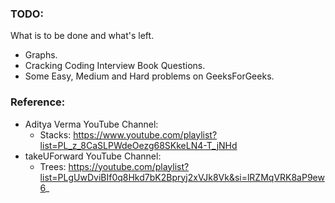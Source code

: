 ### TODO:
What is to be done and what's left.
- Graphs.
- Cracking Coding Interview Book Questions.
- Some Easy, Medium and Hard problems on GeeksForGeeks.
 

### Reference:
 - Aditya Verma YouTube Channel:
    - Stacks: https://www.youtube.com/playlist?list=PL_z_8CaSLPWdeOezg68SKkeLN4-T_jNHd
 - takeUForward YouTube Channel:
    - Trees: https://youtube.com/playlist?list=PLgUwDviBIf0q8Hkd7bK2Bpryj2xVJk8Vk&si=lRZMqVRK8aP9ew6_  
